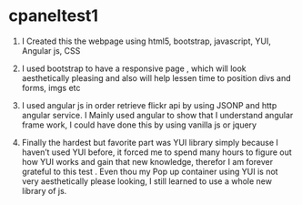 # cpaneltest1

1) I Created this the webpage using html5, bootstrap, javascript, YUI, Angular js, CSS

2) I used bootstrap to have a responsive page , which will look aesthetically pleasing and also will help lessen time to position divs and forms, imgs etc

3) I used angular js  in order retrieve flickr api  by using JSONP and http angular service. I Mainly used angular to show that I understand angular frame work, I could have done this by using vanilla js or jquery 


4) Finally the hardest but favorite part  was YUI library simply because I haven’t used YUI before, it forced me to spend many hours to figure out how YUI works and gain that new knowledge, therefor  I am forever grateful to this test .  Even thou my Pop up container using YUI is not very aesthetically please looking, I still learned to use a whole new library of js.
